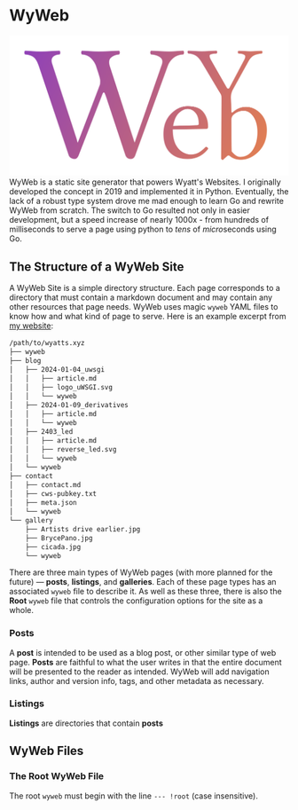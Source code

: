 # WyWeb
![](logo.svg)
WyWeb is a static site generator that powers Wyatt's Websites. I originally developed the concept in 2019 and
implemented it in Python. Eventually, the lack of a robust type system drove me mad enough to learn Go and rewrite WyWeb
from scratch. The switch to Go resulted not only in easier development, but a speed increase of nearly 1000x - from
hundreds of milliseconds to serve a page using python to *tens* of *micro*seconds using Go.

## The Structure of a WyWeb Site
A WyWeb Site is a simple directory structure. Each page corresponds to a directory that must contain a markdown document
and may contain any other resources that page needs. WyWeb uses magic `wyweb` YAML files to know how and what kind of page to
serve. Here is an example excerpt from [my website](https://wyatts.xyz):
```text
/path/to/wyatts.xyz
├── wyweb
├── blog
│   ├── 2024-01-04_uwsgi
│   │   ├── article.md
│   │   ├── logo_uWSGI.svg
│   │   └── wyweb
│   ├── 2024-01-09_derivatives
│   │   ├── article.md
│   │   └── wyweb
│   ├── 2403_led
│   │   ├── article.md
│   │   ├── reverse_led.svg
│   │   └── wyweb
│   └── wyweb
├── contact
│   ├── contact.md
│   ├── cws-pubkey.txt
│   ├── meta.json
│   └── wyweb
└── gallery
    ├── Artists drive earlier.jpg
    ├── BrycePano.jpg
    ├── cicada.jpg
    └── wyweb
```
There are three main types of WyWeb pages (with more planned for the future) — **posts**, **listings**, and
**galleries**. Each of these page types has an associated `wyweb` file to describe it. As well as these three, there is
also the **Root** `wyweb` file that controls the configuration options for the site as a whole.

### Posts

A **post** is intended to be used as a blog post, or other similar type of web page. **Posts** are faithful to what the user
writes in that the entire document will be presented to the reader as intended. WyWeb will add navigation links, author
and version info, tags, and other metadata as necessary.

### Listings

**Listings** are directories that contain **posts**

## WyWeb Files



### The Root WyWeb File

The root `wyweb` must begin with the line `--- !root` (case insensitive).

